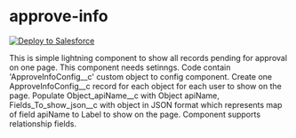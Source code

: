 # approve-info

<a href="https://githubsfdeploy.herokuapp.com/app/githubdeploy/vad1m198/approve-info?ref=master">
  <img alt="Deploy to Salesforce"
       src="https://raw.githubusercontent.com/afawcett/githubsfdeploy/master/deploy.png">
</a>

This is simple lightning component to show all records pending for approval on one page.
This component needs setinngs. Code contain 'ApproveInfoConfig__c' custom object to config component.
Create one ApproveInfoConfig__c record for each object for each user to show on the page. Populate Object_apiName__c with Object apiName,
Fields_To_show_json__c with object in JSON format which represents map of field apiName to Label to show on the page. 
Component supports relationship fields.
